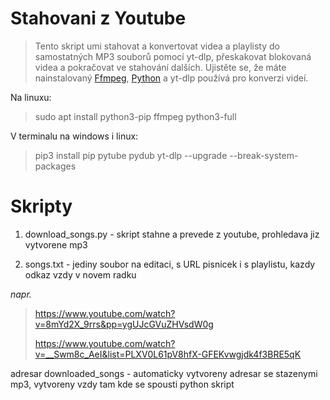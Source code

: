 # Stahovani z Youtube

> Tento skript umi stahovat a konvertovat videa a playlisty do samostatných MP3 souborů pomocí yt-dlp, přeskakovat blokovaná videa a
> pokračovat ve stahování dalších. Ujistěte se, že máte nainstalovaný [Ffmpeg](https://www.ffmpeg.org/download.html), [Python](https://www.python.org/downloads/) a yt-dlp používá pro konverzi videí.

Na linuxu: 

> sudo apt install python3-pip ffmpeg python3-full
>

V terminalu na windows i linux:

> pip3 install pip pytube pydub yt-dlp --upgrade --break-system-packages 
>

# Skripty

1) download_songs.py  - skript stahne a prevede z youtube, prohledava jiz vytvorene mp3 

2) songs.txt - jediny soubor na editaci,  s URL pisnicek i s playlistu, kazdy odkaz vzdy v novem radku

*napr.*

> https://www.youtube.com/watch?v=8mYd2X_9rrs&pp=ygUJcGVuZHVsdW0g
> 
> https://www.youtube.com/watch?v=__Swm8c_AeI&list=PLXV0L61pV8hfX-GFEKvwgjdk4f3BRE5qK
> 


 adresar downloaded_songs - automaticky vytvoreny adresar se stazenymi mp3, vytvoreny vzdy tam kde se spousti python skript

